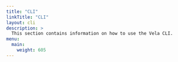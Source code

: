 ```yaml
---
title: "CLI"
linkTitle: "CLI"
layout: cli
description: >
  This section contains information on how to use the Vela CLI.
menu:
  main:
    weight: 605
---
```

